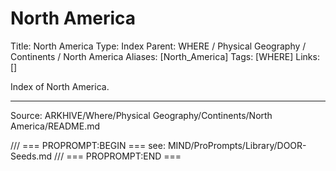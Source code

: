 # North America

Title: North America
Type: Index
Parent: WHERE / Physical Geography / Continents / North America
Aliases: [North_America]
Tags: [WHERE]
Links: []

Index of North America.

---
Source: ARKHIVE/Where/Physical Geography/Continents/North America/README.md

/// === PROPROMPT:BEGIN ===
see: MIND/ProPrompts/Library/DOOR-Seeds.md
/// === PROPROMPT:END ===
